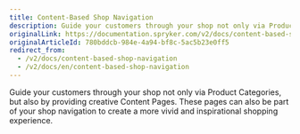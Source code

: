 ```yaml
---
title: Content-Based Shop Navigation
description: Guide your customers through your shop not only via Product Categories, but also by providing creative Content Pages.
originalLink: https://documentation.spryker.com/v2/docs/content-based-shop-navigation
originalArticleId: 780bddcb-984e-4a94-bf8c-5ac5b23e0ff5
redirect_from:
  - /v2/docs/content-based-shop-navigation
  - /v2/docs/en/content-based-shop-navigation
---
```


Guide your customers through your shop not only via Product Categories, but also by providing creative Content Pages. These pages can also be part of your shop navigation to create a more vivid and inspirational shopping experience.

<!--
**See also:**

* Learn about Navigation module
* Add navigation in the Administration Interface
-->
